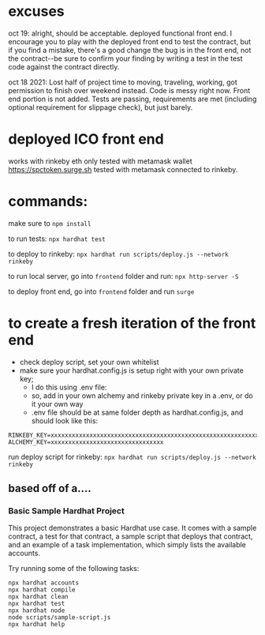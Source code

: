 # excuses
oct 19:
alright, should be acceptable. deployed functional front end.
I encourage you to play with the deployed front end to test the contract, but if you find a mistake, there's a good change the bug is in the front end, not the contract--be sure to confirm your finding by writing a test in the test code against the contract directly.


oct 18 2021:
Lost half of project time to moving, traveling, working, got permission to finish over weekend instead. Code is messy right now. Front end portion is not added. Tests are passing, requirements are met (including optional requirement for slippage check), but just barely.


# deployed ICO front end
works with rinkeby eth
only tested with metamask wallet
https://spctoken.surge.sh
tested with metamask connected to rinkeby.

# commands:
make sure to `npm install`

to run tests:
`npx hardhat test`

to deploy to rinkeby:
`npx hardhat run scripts/deploy.js --network rinkeby`

to run local server, go into `frontend` folder and run:
`npx http-server -S`

to deploy front end, go into `frontend` folder and run
`surge`

# to create a fresh iteration of the front end
- check deploy script, set your own whitelist 
- make sure your hardhat.config.js is setup right with your own private key; 
	- I do this using .env file:
	- so, add in your own alchemy and rinkeby private key in a .env, or do it your own way
	- .env file should be at same folder depth as hardhat.config.js, and should look like this:
```
RINKEBY_KEY=xxxxxxxxxxxxxxxxxxxxxxxxxxxxxxxxxxxxxxxxxxxxxxxxxxxxxxxxxxxxxxxx
ALCHEMY_KEY=xxxxxxxxxxxxxxxxxxxxxxxxxxxxxxxx
```
run deploy script for rinkeby:
`npx hardhat run scripts/deploy.js --network rinkeby`


## based off of a....
### Basic Sample Hardhat Project
This project demonstrates a basic Hardhat use case. It comes with a sample contract, a test for that contract, a sample script that deploys that contract, and an example of a task implementation, which simply lists the available accounts.

Try running some of the following tasks:

```shell
npx hardhat accounts
npx hardhat compile
npx hardhat clean
npx hardhat test
npx hardhat node
node scripts/sample-script.js
npx hardhat help
```

